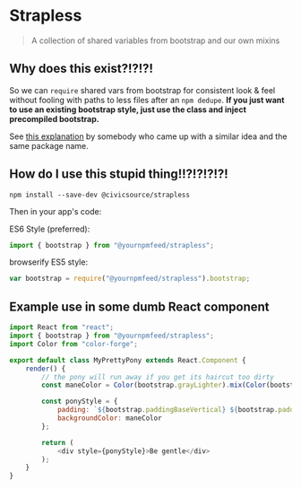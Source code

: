 # Strapless
> A collection of shared variables from bootstrap and our own mixins

## Why does this exist?!?!?!

So we can `require` shared vars from bootstrap for consistent look & feel without fooling with paths to less files after an `npm dedupe`.
**If you just want to use an existing bootstrap style, just use the class and inject precompiled bootstrap.**

See [this explanation](http://caitpotter.blogspot.com/2013/08/strapless-unadulterated-twbs-without.html) by somebody who came up with a similar idea and the same package name.

## How do I use this stupid thing!!?!?!?!?!

```
npm install --save-dev @civicsource/strapless
```

Then in your app's code:

ES6 Style (preferred):

```javascript
import { bootstrap } from "@yournpmfeed/strapless";
```

browserify ES5 style:

```javascript
var bootstrap = require("@yournpmfeed/strapless").bootstrap;
```

## Example use in some dumb React component

```javascript
import React from "react";
import { bootstrap } from "@yournpmfeed/strapless";
import Color from "color-forge";

export default class MyPrettyPony extends React.Component {
	render() {
		// the pony will run away if you get its haircut too dirty
		const maneColor = Color(bootstrap.grayLighter).mix(Color(bootstrap.grayDark), (this.props.petCount / this.props.ponyPatienceThreshold);

		const ponyStyle = {
			padding: `${bootstrap.paddingBaseVertical} ${bootstrap.paddingBaseHorizontal}`,
			backgroundColor: maneColor
		};

		return (
			<div style={ponyStyle}>Be gentle</div>
		);
	}
}
```
